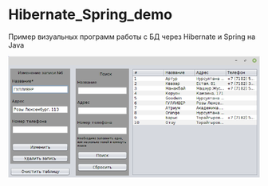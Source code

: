 # Hibernate_Spring_demo
Пример визуальных программ работы с БД через Hibernate и Spring на Java

![Screenshot](screenshot.png)
